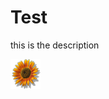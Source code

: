 Test
====

this is the description






![Sunflower](https://github.com/favoritegoose/Test/blob/master/images/Sunflower.gif)
